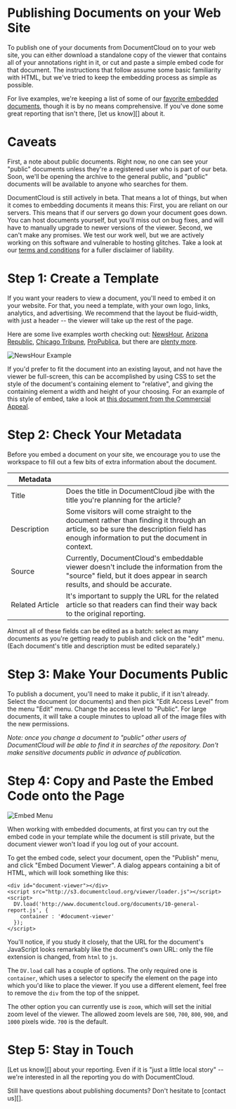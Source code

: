 # Publishing Documents on your Web Site

To publish one of your documents from DocumentCloud on to your web site, you can either download a standalone copy of the viewer that contains all of your annotations right in it, or cut and paste a simple embed code for that document. The instructions that follow assume some basic familiarity with HTML, but we've tried to keep the embedding process as simple as possible.

For live examples, we're keeping a list of some of our [favorite embedded documents][], though it is by no means comprehensive.  If you've done some great reporting that isn't there, [let us know][] about it. 
 
# Caveats

First, a note about public documents. Right now, no one can see your "public" documents unless they're a registered user who is part of our beta. Soon, we'll be opening the archive to the general public, and "public" documents will be available to anyone who searches for them.

DocumentCloud is still actively in beta. That means a lot of things, but when it comes to embedding documents it means this: First, you are reliant on our servers. This means that if our servers go down your document goes down. You can host documents yourself, but you'll miss out on bug fixes, and will have to manually upgrade to newer versions of the viewer. Second, we can't make any promises. We test our work well, but we are actively working on this software and vulnerable to hosting glitches. Take a look at our [terms and conditions][] for a fuller disclaimer of liability.
 
# Step 1: Create a Template

If you want your readers to view a document, you'll need to embed it on your website. For that, you need a template, with your own logo, links, analytics, and advertising. We recommend that the layout be fluid-width, with just a header -- the viewer will take up the rest of the page.
 
Here are some live examples worth checking out: [NewsHour][], [Arizona Republic][], [Chicago Tribune][], [ProPublica][], but there are [plenty more][].

![NewsHour Example][]

If you'd prefer to fit the document into an existing layout, and not have the viewer be full-screen, this can be accomplished by using CSS to set the style of the document's containing element to "relative", and giving the containing element a width and height of your choosing. For an example of this style of embed, take a look at [this document from the Commercial Appeal][].
 
# Step 2: Check Your Metadata

Before you embed a document on your site, we encourage you to use the workspace to fill out a few bits of extra information about the document.
 
Metadata        | &nbsp;
----------------|--------------------
Title           | Does the title in DocumentCloud jibe with the title you're planning for the article?
Description     | Some visitors will come straight to the document rather than finding it through an article, so be sure the description field has enough information to put the document in context.
Source          | Currently, DocumentCloud's embeddable viewer doesn't include the information from the "source" field, but it does appear in search results, and should be accurate.
Related&nbsp;Article | It's important to supply the URL for the related article so that readers can find their way back to the original reporting.
 
Almost all of these fields can be edited as a batch: select as many documents as you're getting ready to publish and click on the "edit" menu. (Each document's title and description must be edited separately.)
 
# Step 3: Make Your Documents Public

To publish a document, you'll need to make it public, if it isn't already. Select the document (or documents) and then pick "Edit Access Level" from the menu "Edit" menu. Change the access level to "Public". For large documents, it will take a couple minutes to upload all of the image files with the new permissions.
 
*Note: once you change a document to "public" other users of DocumentCloud will be able to find it in searches of the repository. Don't make sensitive documents public in advance of publication.*
 
# Step 4: Copy and Paste the Embed Code onto the Page

![Embed Menu][]

When working with embedded documents, at first you can try out the embed code in your template while the document is still private, but the document viewer won't load if you log out of your account.

To get the embed code, select your document, open the "Publish" menu, and click "Embed Document Viewer". A dialog appears containing a bit of HTML, which will look something like this:

    <div id="document-viewer"></div>
    <script src="http://s3.documentcloud.org/viewer/loader.js"></script>
    <script>
      DV.load('http://www.documentcloud.org/documents/10-general-report.js', {
        container : '#document-viewer'
      });
    </script>

You'll notice, if you study it closely, that the URL for the document's JavaScript looks remarkably like the document's own URL: only the file extension is changed, from `html` to `js`.

The `DV.load` call has a couple of options. The only required one is `container`, which uses a selector to specify the element on the page into which you'd like to place the viewer. If you use a different element, feel free to remove the `div` from the top of the snippet.

The other option you can currently use is `zoom`, which will set the initial zoom level of the viewer. The allowed zoom levels are `500`, `700`, `800`, `900`, and `1000` pixels wide. `700` is the default.
 
# Step 5: Stay in Touch

[Let us know][] about your reporting. Even if it is "just a little local story" -- we're interested in all the reporting you do with DocumentCloud.

Still have questions about publishing documents? Don't hesitate to [contact us][].

[NewsHour Example]: /images/help/newshour.jpg
[Embed Menu]: /images/help/embed_menu.png
[favorite embedded documents]: http://documentcloud.pbworks.com/Document-Dives
[terms and conditions]: /terms
[plenty more]: /featured
[NewsHour]: http://www.pbs.org/newshour/rundown/stevens-testimony.html
[Arizona Republic]: http://www.azdatapages.com/sb1070.html
[Chicago Tribune]: http://media.apps.chicagotribune.com/docs/obama-subpoena.html
[ProPublica]: http://www.propublica.org/documents/item/magnetars-responses-to-our-questions
[this document from the Commercial Appeal]: http://www.commercialappeal.com/data/documents/bass-pro-lease/
